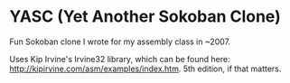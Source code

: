 # YASC (Yet Another Sokoban Clone)

Fun Sokoban clone I wrote for my assembly class in ~2007.

Uses Kip Irvine's Irvine32 library, which can be found here: http://kipirvine.com/asm/examples/index.htm. 5th edition, if that matters.
